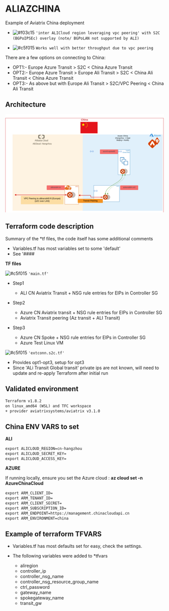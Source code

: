 # ALIAZCHINA

Example of Aviatrix China deployment  



- ![#f03c15](https://placehold.co/15x15/f03c15/f03c15.png) `'inter ALICloud region leveraging vpc peering' with S2C (BGPoIPSEc) overlay (note/ BGPoLAN not supported by ALI)`

- ![#c5f015](https://placehold.co/15x15/c5f015/c5f015.png) `Works well with better throughput due to vpc peering`



There are a few options on connecting to China:

- OPT1:- Europe Azure Transit >  S2C < China Azure Transit
- OPT2:- Europe Azure Transit >  Europe Ali Transit > S2C < China Ali Transit < China Azure Transit
- OPT3:- As above but with   Europe Ali Transit > S2C/VPC Peering < China Ali Transit   


## Architecture
![Architecture](https://github.com/patelavtx/LabShare/blob/main/AviatrixChina-cn.PNG)




## Terraform code description

Summary of the *tf files, the code itself has some additional comments
- Variables.tf has most variables set to some 'default'
- See '####


**TF files**


 ![#c5f015](https://placehold.co/15x15/c5f015/c5f015.png) `'main.tf' `             
 
- Step1
  - ALI CN Aviatrix Transit + NSG rule entries for EIPs in Controller SG

- Step2
  - Azure CN Aviatrix transit + NSG rule entries for EIPs in Controller SG
  - Aviatrix Transit peering (Az transit + ALI Transit)

- Step3
  - Azure CN Spoke + NSG rule entries for EIPs in Controller SG
  - Azure Test Linux VM


 ![#c5f015](https://placehold.co/15x15/c5f015/c5f015.png) `'extconn.s2c.tf' `        

 - Provides opt1-opt3, setup for opt3
 - Since 'ALi Transit Global transit' private ips are not known, will need to update and re-apply Terraform after initial run
 
 

## Validated environment
```
Terraform v1.8.2  
on linux_amd64 (WSL) and TFC workspace
+ provider aviatrixsystems/aviatrix v3.1.0

```



## China ENV VARS to set

**ALI**

```
export ALICLOUD_REGION=cn-hangzhou
export ALICLOUD_SECRET_KEY=
export ALICLOUD_ACCESS_KEY=

```


**AZURE**

If running locally,  ensure you set the Azure cloud : **az cloud set -n AzureChinaCloud**


```
export ARM_CLIENT_ID=
export ARM_TENANT_ID=
export ARM_CLIENT_SECRET=
export ARM_SUBSCRIPTION_ID=
export ARM_ENDPOINT=https://management.chinacloudapi.cn
export ARM_ENVIRONMENT=china

```


## Example of terraform TFVARS

- Variables.tf has most defaults set for easy, check the settings.
- The following variables were added to *tfvars

  - aliregion
  - controller_ip
  - controller_nsg_name
  - controller_nsg_resource_group_name
  - ctrl_password
  - gateway_name
  - spokegateway_name
  - transit_gw

